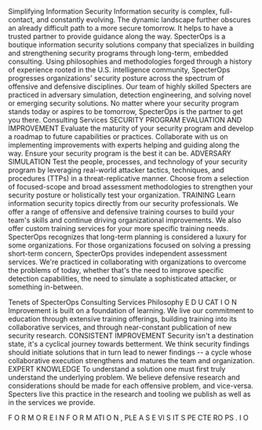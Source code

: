 Simplifying Information Security
Information security is complex, full-contact, and constantly evolving. The dynamic landscape further obscures an already difficult path to a more secure tomorrow. It helps to have a trusted partner to provide guidance along the way. SpecterOps is a boutique information security solutions company that specializes in building and strengthening security programs through long-term, embedded consulting. Using philosophies and methodologies forged through a history of experience rooted in the U.S. intelligence community, SpecterOps progresses organizations' security posture across the spectrum of offensive and defensive disciplines. Our team of highly skilled Specters are practiced in adversary simulation, detection engineering, and solving novel or emerging security solutions. No matter where your security program stands today or aspires to be tomorrow, SpecterOps is the partner to get you there.
Consulting Services
SECURITY PROGRAM EVALUATION AND IMPROVEMENT Evaluate the maturity of your security program and develop a roadmap to future capabilities or practices. Collaborate with us on implementing improvements with experts helping and guiding along the way. Ensure your security program is the best it can be.
ADVERSARY SIMULATION Test the people, processes, and technology of your security program by leveraging real-world attacker tactics, techniques, and procedures (TTPs) in a threat-replicative manner. Choose from a selection of focused-scope and broad assessment methodologies to strengthen your security posture or holistically test your organization.
TRAINING Learn information security topics directly from our security professionals. We offer a range of offensive and defensive training courses to build your team's skills and continue driving organizational improvements. We also offer custom training services for your more specific training needs.
SpecterOps recognizes that long-term planning is considered a luxury for some organizations. For those organizations focused on solving a pressing short-term concern, SpecterOps provides independent assessment services. We're practiced in collaborating with organizations to overcome the problems of today, whether that's the need to improve specific detection capabilities, the need to simulate a sophisticated attacker, or something in-between.

Tenets of SpecterOps Consulting Services
Philosophy
E D U CAT I O N
Improvement is built on a foundation of learning. We live our commitment to education through extensive training offerings, building training into its collaborative services, and through near-constant publication
of new security research.
CONSISTENT IMPROVEMENT
Security isn't a destination state, it's a cyclical journey towards betterment. We think security findings should initiate solutions that in turn lead to newer findings -- a cycle whose collaborative execution strengthens and matures the
team and organization.
EXPERT KNOWLEDGE
To understand a solution one must first truly understand the underlying problem. We believe defensive research and considerations should be made for each offensive problem, and vice-versa. Specters live this practice in the research and tooling we publish as well as in the services
we provide.

F O R M O R E I N F O R M ATI O N , PLE A S E VI S IT S PE CTE RO PS . I O

